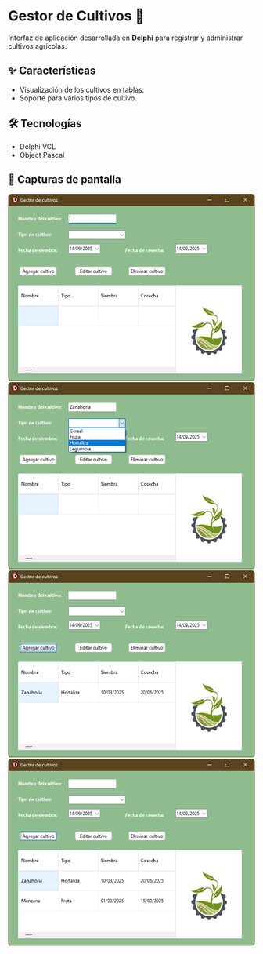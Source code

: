# Gestor de Cultivos 🌾

Interfaz de aplicación desarrollada en **Delphi** para registrar y administrar cultivos agrícolas.  

## ✨ Características
- Visualización de los cultivos en tablas. 
- Soporte para varios tipos de cultivo.

## 🛠️ Tecnologías
- Delphi VCL  
- Object Pascal  

## 📸 Capturas de pantalla
![Pantalla principal](Images/Gestordecultivos1.png)
![Tipo de cultivo](Images/Gestordecultivos2.png)
![Agregar cultivo](Images/Gestordecultivos3.png)
![Tabla](Images/Gestordecultivos4.png)

